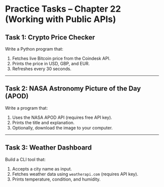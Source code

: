 # Practice Tasks – Chapter 22 (Working with Public APIs)

## Task 1: Crypto Price Checker
Write a Python program that:
1. Fetches live Bitcoin price from the Coindesk API.
2. Prints the price in USD, GBP, and EUR.
3. Refreshes every 30 seconds.

---

## Task 2: NASA Astronomy Picture of the Day (APOD)
Write a program that:
1. Uses the NASA APOD API (requires free API key).
2. Prints the title and explanation.
3. Optionally, download the image to your computer.

---

## Task 3: Weather Dashboard
Build a CLI tool that:
1. Accepts a city name as input.
2. Fetches weather data using `weatherapi.com` (requires API key).
3. Prints temperature, condition, and humidity.
```
